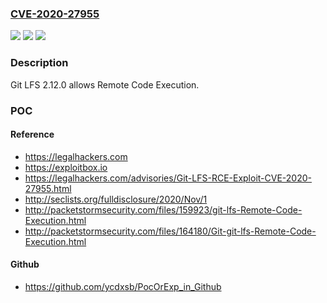### [CVE-2020-27955](https://cve.mitre.org/cgi-bin/cvename.cgi?name=CVE-2020-27955)
![](https://img.shields.io/static/v1?label=Product&message=n%2Fa&color=blue)
![](https://img.shields.io/static/v1?label=Version&message=n%2Fa&color=blue)
![](https://img.shields.io/static/v1?label=Vulnerability&message=n%2Fa&color=brighgreen)

### Description

Git LFS 2.12.0 allows Remote Code Execution.

### POC

#### Reference
- https://legalhackers.com
- https://exploitbox.io
- https://legalhackers.com/advisories/Git-LFS-RCE-Exploit-CVE-2020-27955.html
- http://seclists.org/fulldisclosure/2020/Nov/1
- http://packetstormsecurity.com/files/159923/git-lfs-Remote-Code-Execution.html
- http://packetstormsecurity.com/files/164180/Git-git-lfs-Remote-Code-Execution.html

#### Github
- https://github.com/ycdxsb/PocOrExp_in_Github

